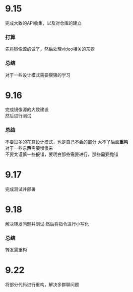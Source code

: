 # 9.15
完成大致的API收集，以及对仓库的建立     

### 打算
先将镜像源的做了，然后处理video相关的东西

### 总结
对于一些设计模式需要狠狠的学习

# 9.16
完成镜像源的大致建设      
然后进行测试

### 总结
不要过多的在意设计模式，也是自己不会的部分 大不了后面**重构**       
对于一些东西需要慢慢来     
不要太谨慎一些报错，要明白那些需要进行，那些需要抛错

# 9.17
完成测试并部署

# 9.18
解决转发问题并测试 然后将指令进行小写化    

### 总结
转发需重构

# 9.22
将部分代码进行重构，解决多群聊问题